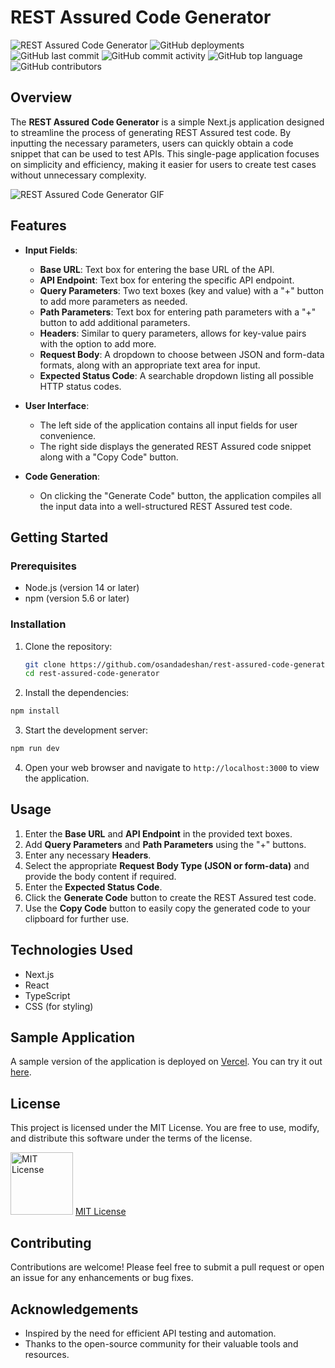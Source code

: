 # REST Assured Code Generator

![REST Assured Code Generator](https://img.shields.io/badge/REST%20Assured-Code%20Generator-blue)
![GitHub deployments](https://img.shields.io/github/deployments/osandadeshan/rest-assured-code-generator/Production)
![GitHub last commit](https://img.shields.io/github/last-commit/osandadeshan/rest-assured-code-generator)
![GitHub commit activity](https://img.shields.io/github/commit-activity/m/osandadeshan/rest-assured-code-generator)
![GitHub top language](https://img.shields.io/github/languages/top/osandadeshan/rest-assured-code-generator)
![GitHub contributors](https://img.shields.io/github/contributors/osandadeshan/rest-assured-code-generator)

## Overview

The **REST Assured Code Generator** is a simple Next.js application designed to streamline the process of generating REST Assured test code. By inputting the necessary parameters, users can quickly obtain a code snippet that can be used to test APIs. This single-page application focuses on simplicity and efficiency, making it easier for users to create test cases without unnecessary complexity.

![REST Assured Code Generator GIF](rest-assured-code-gen.gif)

## Features

- **Input Fields**:
  - **Base URL**: Text box for entering the base URL of the API.
  - **API Endpoint**: Text box for entering the specific API endpoint.
  - **Query Parameters**: Two text boxes (key and value) with a "+" button to add more parameters as needed.
  - **Path Parameters**: Text box for entering path parameters with a "+" button to add additional parameters.
  - **Headers**: Similar to query parameters, allows for key-value pairs with the option to add more.
  - **Request Body**: A dropdown to choose between JSON and form-data formats, along with an appropriate text area for input.
  - **Expected Status Code**: A searchable dropdown listing all possible HTTP status codes.

- **User Interface**: 
  - The left side of the application contains all input fields for user convenience.
  - The right side displays the generated REST Assured code snippet along with a "Copy Code" button.

  

- **Code Generation**: 
  - On clicking the "Generate Code" button, the application compiles all the input data into a well-structured REST Assured test code.

## Getting Started

### Prerequisites

- Node.js (version 14 or later)
- npm (version 5.6 or later)

### Installation

1. Clone the repository:

   ```bash
   git clone https://github.com/osandadeshan/rest-assured-code-generator.git
   cd rest-assured-code-generator
   ```

2. Install the dependencies:

  ```bash
  npm install
  ```

3. Start the development server:

  ```bash
  npm run dev
  ```

4. Open your web browser and navigate to `http://localhost:3000` to view the application.

## Usage
1. Enter the **Base URL** and **API Endpoint** in the provided text boxes.
2. Add **Query Parameters** and **Path Parameters** using the "+" buttons.
3. Enter any necessary **Headers**.
4. Select the appropriate **Request Body Type (JSON or form-data)** and provide the body content if required.
5. Enter the **Expected Status Code**.
6. Click the **Generate Code** button to create the REST Assured test code.
7. Use the **Copy Code** button to easily copy the generated code to your clipboard for further use.

## Technologies Used
- Next.js
- React
- TypeScript
- CSS (for styling)

## Sample Application

A sample version of the application is deployed on [Vercel](https://vercel.com/). You can try it out [here](https://rest-assured-code-generator.vercel.app/).

## License
This project is licensed under the MIT License. You are free to use, modify, and distribute this software under the terms of the license.

<img src="https://upload.wikimedia.org/wikipedia/commons/thumb/0/0b/License_icon-mit-2.svg/2000px-License_icon-mit-2.svg.png" alt="MIT License" width="100" height="100"/> [MIT License](https://opensource.org/licenses/MIT)

## Contributing
Contributions are welcome! Please feel free to submit a pull request or open an issue for any enhancements or bug fixes.

## Acknowledgements
- Inspired by the need for efficient API testing and automation.
- Thanks to the open-source community for their valuable tools and resources.

